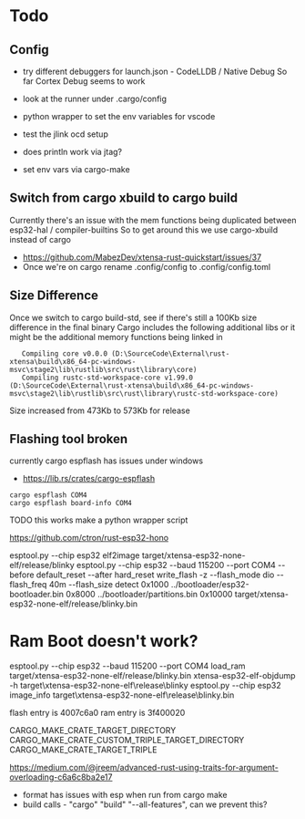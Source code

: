 # Todo

## Config

  * try different debuggers for launch.json - CodeLLDB / Native Debug
    So far Cortex Debug seems to work
  * look at the runner under .cargo/config
  * python wrapper to set the env variables for vscode
  * test the jlink ocd setup
  * does println work via jtag?

  * set env vars via cargo-make

## Switch from cargo xbuild to cargo build

Currently there's an issue with the mem functions being duplicated between esp32-hal / compiler-builtins
So to get around this we use cargo-xbuild instead of cargo

  * https://github.com/MabezDev/xtensa-rust-quickstart/issues/37
  * Once we're on cargo rename .config/config to .config/config.toml


## Size Difference

Once we switch to cargo build-std, see if there's still a 100Kb size difference in the final binary
Cargo includes the following additional libs or it might be the additional memory functions being linked in
```
   Compiling core v0.0.0 (D:\SourceCode\External\rust-xtensa\build\x86_64-pc-windows-msvc\stage2\lib\rustlib\src\rust\library\core)
   Compiling rustc-std-workspace-core v1.99.0 (D:\SourceCode\External\rust-xtensa\build\x86_64-pc-windows-msvc\stage2\lib\rustlib\src\rust\library\rustc-std-workspace-core)
```
Size increased from 473Kb to 573Kb for release


## Flashing tool broken

currently cargo espflash has issues under windows

  * https://lib.rs/crates/cargo-espflash

```
cargo espflash COM4
cargo espflash board-info COM4 
```


TODO this works
make a python wrapper script

https://github.com/ctron/rust-esp32-hono

esptool.py --chip esp32 elf2image target/xtensa-esp32-none-elf/release/blinky
esptool.py --chip esp32 --baud 115200 --port COM4 --before default_reset --after hard_reset write_flash -z --flash_mode dio --flash_freq 40m --flash_size detect 0x1000 ../bootloader/esp32-bootloader.bin 0x8000 ../bootloader/partitions.bin 0x10000 target/xtensa-esp32-none-elf/release/blinky.bin



# Ram Boot doesn't work?
esptool.py --chip esp32 --baud 115200 --port COM4 load_ram target/xtensa-esp32-none-elf/release/blinky.bin
xtensa-esp32-elf-objdump -h target\xtensa-esp32-none-elf\release\blinky
esptool.py --chip esp32 image_info target\xtensa-esp32-none-elf\release\blinky.bin


flash entry is 4007c6a0
ram entry is   3f400020



CARGO_MAKE_CRATE_TARGET_DIRECTORY
CARGO_MAKE_CRATE_CUSTOM_TRIPLE_TARGET_DIRECTORY
CARGO_MAKE_CRATE_TARGET_TRIPLE


https://medium.com/@jreem/advanced-rust-using-traits-for-argument-overloading-c6a6c8ba2e17



  * format has issues with esp when run from cargo make
  * build calls - "cargo" "build" "--all-features", can we prevent this?

